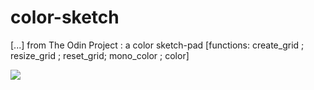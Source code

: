 # color-sketch


[...] from The Odin Project : a color sketch-pad [functions: create_grid ; resize_grid ; reset_grid; mono_color ; color]


![](colorSketch.gif)
